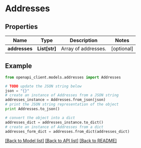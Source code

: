 # Addresses


## Properties

Name | Type | Description | Notes
------------ | ------------- | ------------- | -------------
**addresses** | **List[str]** | Array of addresses. | [optional] 

## Example

```python
from openapi_client.models.addresses import Addresses

# TODO update the JSON string below
json = "{}"
# create an instance of Addresses from a JSON string
addresses_instance = Addresses.from_json(json)
# print the JSON string representation of the object
print Addresses.to_json()

# convert the object into a dict
addresses_dict = addresses_instance.to_dict()
# create an instance of Addresses from a dict
addresses_form_dict = addresses.from_dict(addresses_dict)
```
[[Back to Model list]](../README.md#documentation-for-models) [[Back to API list]](../README.md#documentation-for-api-endpoints) [[Back to README]](../README.md)


